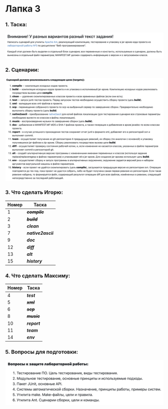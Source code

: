 # Лапка 3

### 1. Таска:

![img](img/general.png)

### 2. Сценарии:

![img](img/tasks.png)

### 3. Что сделать Игорю:

| Номер | Таска              |
|-------|--------------------|
| 1     | ***~~compile~~***  |
| 2     | ***~~build~~***    |
| 3     | ***clean***        |
| 7     | ***native2ascii*** |
| 9     | ***doc***          |
| 12    | ***diff***         |
| 13    | ***alt***          |
| 15    | ***history***      |


### 4. Что сделать Максиму:

| Номер | Таска           |
|-------|-----------------|
| 4     | ***test***      |
| 5     | ***~~xml~~***   |
| 6     | ***~~scp~~***   |
| 8     | ***~~music~~*** |
| 10    | ***report***    |
| 11    | ***team***      |
| 14    | ***env***       |

### 5. Вопросы для подготовки:

![img](img/questions.png)